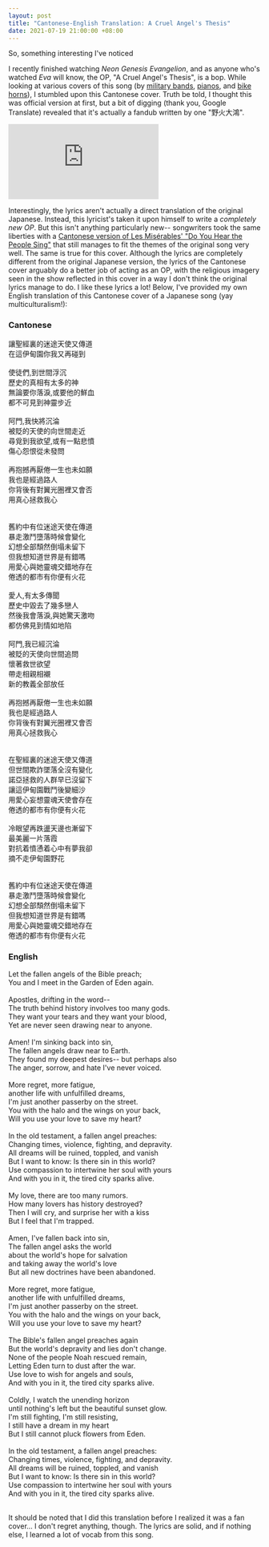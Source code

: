 ```yaml
---
layout: post
title: "Cantonese-English Translation: A Cruel Angel's Thesis"
date: 2021-07-19 21:00:00 +08:00
---
```



So, something interesting I've noticed 

I recently finished watching _Neon Genesis Evangelion_, and as anyone who's watched _Eva_ will know, the OP, "A Cruel Angel's Thesis", is a bop. While looking at various covers of this song (by [military bands](https://www.youtube.com/watch?v=aXjIy0XQGi4), [pianos](https://www.youtube.com/watch?v=aYe-2Glruu4), and [bike horns](https://www.youtube.com/watch?v=SUamHEvVQy0&t=73s)), I stumbled upon this Cantonese cover. Truth be told, I thought this was official version at first, but a bit of digging (thank you, Google Translate) revealed that it's actually a fandub written by one "野火大鴻".
<div class="video-container">
  <iframe src="https://www.youtube.com/embed/6H4BQSMCZ3c" title="YouTube video player" frameborder="0" allow="accelerometer; autoplay; clipboard-write; encrypted-media; gyroscope; picture-in-picture" allowfullscreen></iframe>
</div>

Interestingly, the lyrics aren't actually a direct translation of the original Japanese. Instead, this lyricist's taken it upon himself to write a _completely new OP_. But this isn't anything particularly new-- songwriters took the same liberties with a [Cantonese version of Les Misérables' "Do You Hear the People Sing"](https://www.youtube.com/watch?v=zhQIOfDQdCo) that still manages to fit the themes of the original song very well. The same is true for this cover. Although the lyrics are completely different from the original Japanese version, the lyrics of the Cantonese cover arguably do a better job of acting as an OP, with the religious imagery seen in the show reflected in this cover in a way I don't think the original lyrics manage to do. I like these lyrics a lot! Below, I've provided my own English translation of this Cantonese cover of a Japanese song (yay  multiculturalism!):

<div class="row">
	<div style="flex: 17%">
		<h3> Cantonese </h3>
		讓聖經裏的迷途天使又傳道 <br>
		在這伊甸園你我又再碰到 <br>
		<br>
		使徒們,到世間浮沉 <br>
		歷史的真相有太多的神 <br>
		無論要你落淚,或要他的鮮血 <br>
		都不可見到神靈步近 <br>
		<br>
		阿門,我快將沉淪 <br>
		被貶的天使的向世間走近 <br>
		尋覓到我欲望,或有一點悲憤 <br>
		傷心怨恨從未發問 <br>
		<br>
		再抱撼再厭倦一生也未如願 <br>
		我也是經過路人 <br>
		你背後有對翼光圈裡又會否 <br>
		用真心拯救我心 <br>
    <br>
		<br>
		舊約中有位迷途天使在傳道 <br>
		暴走激鬥墮落時候會變化 <br>
		幻想全部頹然倒塌未留下 <br>
		但我想知道世界是有錯嗎 <br>
		用愛心與她靈魂交錯地存在 <br>
		倦透的都市有你便有火花 <br>
		<br>
		愛人,有太多傳聞 <br>
		歷史中毀去了幾多戀人 <br>
		然後我會落淚,與她驚天激吻 <br>
		都仿佛見到情如地陷 <br>
		<br>
		阿門,我已經沉淪 <br>
		被貶的天使向世間追問 <br>
		懷著救世欲望 <br>
    帶走相親相襯 <br>
		新的教義全部放任 <br>
    <br>
		再抱撼再厭倦一生也未如願 <br>
		我也是經過路人 <br>
		你背後有對翼光圈裡又會否 <br>
		用真心拯救我心 <br>
    <br>
		<br>
		在聖經裏的迷途天使又傳道 <br>
		但世間欺詐墜落全沒有變化 <br>
		諾亞拯救的人群早已沒留下 <br>
		讓這伊甸園戰鬥後變細沙 <br>
		用愛心妄想靈魂天使會存在 <br>
		倦透的都市有你便有火花 <br>
		<br>
		冷眼望再跌盪天邊也漸留下 <br>
		最美麗一片落霞 <br>
		對抗着憤慂着心中有夢我卻 <br>
		摘不走伊甸園野花 <br>
		<br>
    <br>
		舊約中有位迷途天使在傳道 <br>
		暴走激鬥墮落時候會變化 <br>
		幻想全部頹然倒塌未留下 <br>
		但我想知道世界是有錯嗎 <br>
		用愛心與她靈魂交錯地存在 <br>
		倦透的都市有你便有火花	<br>
	</div>
	<div class="column">
      <h3> English </h3>
      Let the fallen angels of the Bible preach; <br>
      You and I meet in the Garden of Eden again. <br>
      <br>
      Apostles, drifting in the word--<br>
      The truth behind history involves too many gods.<br>
      They want your tears and they want your blood,<br>
      Yet are never seen drawing near to anyone.<br>  
      <br>
      Amen! I'm sinking back into sin, <br>
      The fallen angels draw near to Earth. <br>
      They found my deepest desires-- but perhaps also <br>
      The anger, sorrow, and hate I've never voiced. <br>
      <br>
      More regret, more fatigue, <br>
      another life with unfulfilled dreams, <br>
      I'm just another passerby on the street. <br>
      You with the halo and the wings on your back, <br>
      Will you use your love to save my heart? <br>
      <br>
      In the old testament, a fallen angel preaches: <br>
      Changing times, violence, fighting, and depravity. <br>
      All dreams will be ruined, toppled, and vanish <br>
      But I want to know: Is there sin in this world? <br>
      Use compassion to intertwine her soul with yours <br>
      And with you in it, the tired city sparks alive. <br>
      <br>
      My love, there are too many rumors. <br>
      How many lovers has history destroyed? <br>
      Then I will cry, and surprise her with a kiss <br>
      But I feel that I'm trapped. <br>
      <br>
      Amen, I've fallen back into sin, <br>
      The fallen angel asks the world <br>
      about the world's hope for salvation <br>
      and taking away the world's love <br>
      But all new doctrines have been abandoned. <br>
      <br>
      More regret, more fatigue, <br>
      another life with unfulfilled dreams, <br>
      I'm just another passerby on the street. <br>
      You with the halo and the wings on your back, <br>
      Will you use your love to save my heart? <br>
      <br>
      The Bible's fallen angel preaches again <br>
      But the world's depravity and lies don't change.  <br>
      None of the people Noah rescued remain, <br>
      Letting Eden turn to dust after the war. <br>
      Use love to wish for angels and souls, <br>
      And with you in it, the tired city sparks alive. <br>
      <br>
      Coldly, I watch the unending horizon <br>
      until nothing's left but the beautiful sunset glow. <br>
      I'm still fighting, I'm still resisting, <br>
      I still have a dream in my heart <br>
      But I still cannot pluck flowers from Eden. <br>
      <br>
      In the old testament, a fallen angel preaches: <br>
      Changing times, violence, fighting, and depravity. <br>
      All dreams will be ruined, toppled, and vanish <br>
      But I want to know: Is there sin in this world? <br>
      Use compassion to intertwine her soul with yours <br>
      And with you in it, the tired city sparks alive. <br>
	</div>
</div>
<br>

It should be noted that I did this translation before I realized it was a fan cover... I don't regret anything, though. The lyrics are solid, and if nothing else, I learned a lot of vocab from this song.
